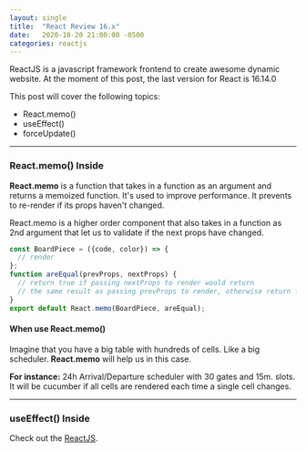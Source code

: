 ```yaml
---
layout: single
title:  "React Review 16.x"
date:   2020-10-20 21:00:00 -0500
categories: reactjs
---
```

ReactJS is a javascript framework frontend to create awesome dynamic website. At the moment 
of this post, the last version for React is 16.14.0

This post will cover the following topics:

 - React.memo()
 - useEffect()
 - forceUpdate()

- - -

### React.memo() Inside

**React.memo** is a function that takes in a function as an argument
and returns a memoized function. It's used to improve performance. It
prevents to re-render if its props haven't changed. 

React.memo is a higher order component that also takes in a function as 
2nd argument that let us to validate if the next props have changed.

```javascript
const BoardPiece = ({code, color}) => {
  // render
};
function areEqual(prevProps, nextProps) {
  // return true if passing nextProps to render would return
  // the same result as passing prevProps to render, otherwise return false
}
export default React.memo(BoardPiece, areEqual);
```

#### When use React.memo() 

Imagine that you have a big table with hundreds of cells. 
Like a big scheduler. **React.memo** will help us in this 
case.

**For instance:** 
24h Arrival/Departure scheduler with 30 gates and 15m. slots. It will 
be cucumber if all cells are rendered each time a single cell changes. 

- - -

### useEffect() Inside



Check out the [ReactJS][ReactJS].

[ReactJS]: https://reactjs.org/
